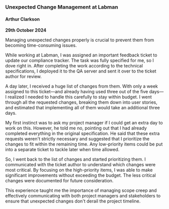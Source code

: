 ### Unexpected Change Management at Labman

#### Arthur Clarkson  
**29th October 2024**

Managing unexpected changes properly is crucial to prevent them from becoming time-consuming issues.

While working at Labman, I was assigned an important feedback ticket to update our compliance tracker. The task was fully specified for me, so I dove right in. After completing the work according to the technical specifications, I deployed it to the QA server and sent it over to the ticket author for review.

A day later, I received a huge list of changes from them. With only a week assigned to this ticket—and already having used three out of the five days—I realized I needed to handle this carefully to stay within budget. I went through all the requested changes, breaking them down into user stories, and estimated that implementing all of them would take an additional three days.

My first instinct was to ask my project manager if I could get an extra day to work on this. However, he told me no, pointing out that I had already completed everything in the original specification. He said that these extra requests weren't strictly necessary and suggested that I prioritize the changes to fit within the remaining time. Any low-priority items could be put into a separate ticket to tackle later when time allowed.

So, I went back to the list of changes and started prioritizing them. I communicated with the ticket author to understand which changes were most critical. By focusing on the high-priority items, I was able to make significant improvements without exceeding the budget. The less critical changes were documented for future consideration.

This experience taught me the importance of managing scope creep and effectively communicating with both project managers and stakeholders to ensure that unexpected changes don't derail the project timeline.